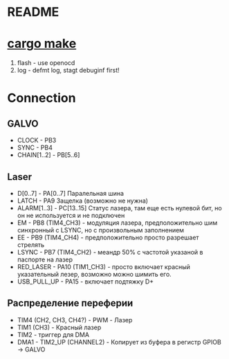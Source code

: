 # README

# [cargo make](https://sagiegurari.github.io/cargo-make/)
1. flash - use openocd
2. log - defmt log, stagt debuginf first!

# Connection

## GALVO
* CLOCK - PB3 
* SYNC - PB4
* CHAIN[1..2] - PB[5..6]

## Laser
* D[0..7] - PA[0..7] Паралельная шина
* LATCH - PA9 Защелка (возможно не нужна)
* ALARM[1..3] - PC[13..15] Статус лазера, там еще есть нулевой бит, но он не используется и не подключен
* EM - PB8 (TIM4_CH3) - модуляция лазера, предположительно шим синхронный с LSYNC, но с произвольным заполнением
* EE - PB9 (TIM4_CH4) - предположительно просто разрешает стрелять
* LSYNC - PB7 (TIM4_CH2) - меандр 50% с частотой указаной в паспорте на лазер
* RED_LASER - PA10 (TIM1_CH3) - просто включает красный указательный лезер, возможно можно шимить его.
* USB_PULL_UP - PA15 - включает подтяжку D+

## Распределение переферии
* TIM4 (CH2, CH3, CH4?) - PWM - Лазер
* TIM1 (CH3) - Красный лазер
* TIM2 - триггер для DMA
* DMA1 - TIM2_UP (CHANNEL2) - Копирует из буфера в регистр GPIOB -> GALVO
